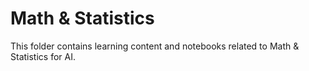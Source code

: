 # Math & Statistics
This folder contains learning content and notebooks related to Math & Statistics for AI.
